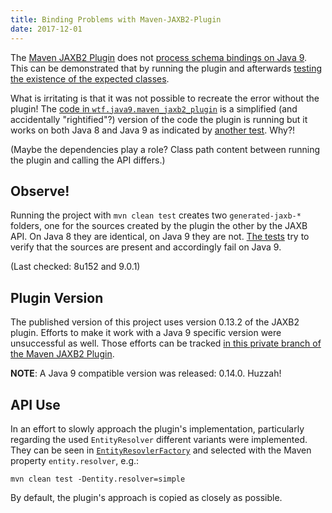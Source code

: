 ```yaml
---
title: Binding Problems with Maven-JAXB2-Plugin
date: 2017-12-01
---
```



The [Maven JAXB2 Plugin](https://github.com/highsource/maven-jaxb2-plugin) does not [process schema bindings on Java 9](https://github.com/highsource/maven-jaxb2-plugin/issues/120).
This can be demonstrated that by running the plugin and afterwards [testing the existence of the expected classes](https://github.com/CodeFX-org/java-9-wtf/tree/master/./maven-jaxb2-plugin/src/test/java/wtf/java9/maven_jaxb2_plugin/JaxbPluginTest.java).

What is irritating is that it was not possible to recreate the error without the plugin!
The [code in `wtf.java9.maven_jaxb2_plugin`](https://github.com/CodeFX-org/java-9-wtf/tree/master/./maven-jaxb2-plugin/src/main/java/wtf/java9/maven_jaxb2_plugin) is a simplified (and accidentally "rightified"?) version of the code the plugin is running but it works on both Java 8 and Java 9 as indicated by [another test](https://github.com/CodeFX-org/java-9-wtf/tree/master/./maven-jaxb2-plugin/src/test/java/wtf/java9/maven_jaxb2_plugin/JaxbApiTest.java).
Why?!

(Maybe the dependencies play a role?
Class path content between running the plugin and calling the API differs.)

## Observe!

Running the project with `mvn clean test` creates two `generated-jaxb-*` folders, one for the sources created by the plugin the other by the JAXB API.
On Java 8 they are identical, on Java 9 they are not.
[The tests](https://github.com/CodeFX-org/java-9-wtf/tree/master/./maven-jaxb2-plugin/src/test/java/wtf/java9/maven_jaxb2_plugin) try to verify that the sources are present and accordingly fail on Java 9.

(Last checked: 8u152 and 9.0.1)

## Plugin Version

The published version of this project uses version 0.13.2 of the JAXB2 plugin.
Efforts to make it work with a Java 9 specific version were unsuccessful as well.
Those efforts can be tracked [in this private branch of the Maven JAXB2 Plugin](https://github.com/nicolaiparlog/maven-jaxb2-plugin/tree/java-9).

**NOTE**: A Java 9 compatible version was released: 0.14.0. Huzzah!

## API Use

In an effort to slowly approach the plugin's implementation, particularly regarding the used `EntityResolver` different variants were implemented.
They can be seen in [`EntityResovlerFactory`](https://github.com/CodeFX-org/java-9-wtf/tree/master/./maven-jaxb2-plugin/src/main/java/wtf/java9/maven_jaxb2_plugin/EntityResolverFactory.java) and selected with the Maven property `entity.resolver`, e.g.:

    mvn clean test -Dentity.resolver=simple

By default, the plugin's approach is copied as closely as possible.
